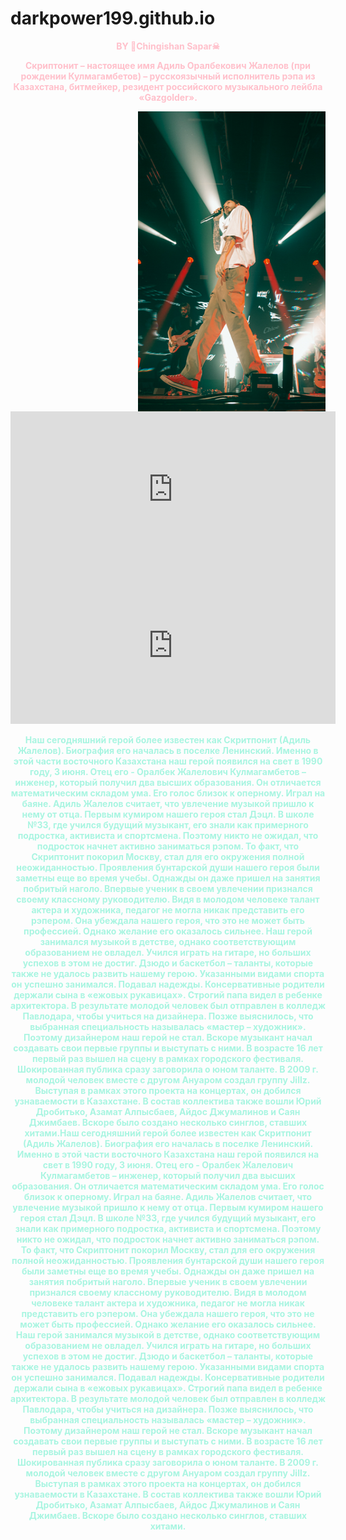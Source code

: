 # darkpower199.github.io
<html>
<head>
<body><center>
<strong><hl style="color:#FFC0CB">BY &#128420;Chingishan Sapar&#9760;<strong><hl><p> Скриптонит – настоящее имя Адиль Оралбекович Жалелов (при рождении Кулмагамбетов) – русскоязычный исполнитель рэпа из Казахстана, битмейкер, резидент российского музыкального лейбла «Gazgolder».</p>
<img src="12.png" align="right" width="300" height="480" />
<iframe align="left" width="520" height="250" src="https://www.youtube.com/embed/ELff7Leocz8" title="YouTube video player" frameborder="0" allow="accelerometer; autoplay; clipboard-write; encrypted-media; gyroscope; picture-in-picture" allowfullscreen></iframe>
<iframe width="520" height="250" src="https://www.youtube.com/embed/NA6IO84foy4?autoplay=1" title="YouTube video player" frameborder="0" allow="accelerometer; autoplay; clipboard-write; encrypted-media; gyroscope; picture-in-picture" allowfullscreen></iframe>
<body background="22.jpg" style="background-size: cover;">
<hl style="color:#A9F5E1"><p> Наш сегодняшний герой более известен как Скритпонит (Адиль Жалелов). Биография его началась в поселке Ленинский. Именно в этой части восточного Казахстана наш герой появился на свет в 1990 году, 3 июня. Отец его - Оралбек Жалелович Кулмагамбетов – инженер, который получил два высших образования. Он отличается математическим складом ума. Его голос близок к оперному. Играл на баяне. Адиль Жалелов считает, что увлечение музыкой пришло к нему от отца. Первым кумиром нашего героя стал Дэцл. В школе №33, где учился будущий музыкант, его знали как примерного подростка, активиста и спортсмена. Поэтому никто не ожидал, что подросток начнет активно заниматься рэпом. То факт, что Скриптонит покорил Москву, стал для его окружения полной неожиданностью. Проявления бунтарской души нашего героя были заметны еще во время учебы. Однажды он даже пришел на занятия побритый наголо. Впервые ученик в своем увлечении признался своему классному руководителю. Видя в молодом человеке талант актера и художника, педагог не могла никак представить его рэпером. Она убеждала нашего героя, что это не может быть профессией. Однако желание его оказалось сильнее. Наш герой занимался музыкой в детстве, однако соответствующим образованием не овладел. Учился играть на гитаре, но больших успехов в этом не достиг. Дзюдо и баскетбол – таланты, которые также не удалось развить нашему герою. Указанными видами спорта он успешно занимался. Подавал надежды. Консервативные родители держали сына в «ежовых рукавицах». Строгий папа видел в ребенке архитектора. В результате молодой человек был отправлен в колледж Павлодара, чтобы учиться на дизайнера. Позже выяснилось, что выбранная специальность называлась «мастер – художник». Поэтому дизайнером наш герой не стал. Вскоре музыкант начал создавать свои первые группы и выступать с ними. В возрасте 16 лет первый раз вышел на сцену в рамках городского фестиваля. Шокированная публика сразу заговорила о юном таланте. В 2009 г. молодой человек вместе с другом Ануаром создал группу Jillz. Выступая в рамках этого проекта на концертах, он добился узнаваемости в Казахстане. В состав коллектива также вошли Юрий Дробитько, Азамат Алпысбаев, Айдос Джумалинов и Саян Джимбаев. Вскоре было создано несколько синглов, ставших хитами.Наш сегодняшний герой более известен как Скритпонит (Адиль Жалелов). Биография его началась в поселке Ленинский. Именно в этой части восточного Казахстана наш герой появился на свет в 1990 году, 3 июня. Отец его - Оралбек Жалелович Кулмагамбетов – инженер, который получил два высших образования. Он отличается математическим складом ума. Его голос близок к оперному. Играл на баяне. Адиль Жалелов считает, что увлечение музыкой пришло к нему от отца. Первым кумиром нашего героя стал Дэцл. В школе №33, где учился будущий музыкант, его знали как примерного подростка, активиста и спортсмена. Поэтому никто не ожидал, что подросток начнет активно заниматься рэпом. То факт, что Скриптонит покорил Москву, стал для его окружения полной неожиданностью. Проявления бунтарской души нашего героя были заметны еще во время учебы. Однажды он даже пришел на занятия побритый наголо. Впервые ученик в своем увлечении признался своему классному руководителю. Видя в молодом человеке талант актера и художника, педагог не могла никак представить его рэпером. Она убеждала нашего героя, что это не может быть профессией. Однако желание его оказалось сильнее. Наш герой занимался музыкой в детстве, однако соответствующим образованием не овладел. Учился играть на гитаре, но больших успехов в этом не достиг. Дзюдо и баскетбол – таланты, которые также не удалось развить нашему герою. Указанными видами спорта он успешно занимался. Подавал надежды. Консервативные родители держали сына в «ежовых рукавицах». Строгий папа видел в ребенке архитектора. В результате молодой человек был отправлен в колледж Павлодара, чтобы учиться на дизайнера. Позже выяснилось, что выбранная специальность называлась «мастер – художник». Поэтому дизайнером наш герой не стал. Вскоре музыкант начал создавать свои первые группы и выступать с ними. В возрасте 16 лет первый раз вышел на сцену в рамках городского фестиваля. Шокированная публика сразу заговорила о юном таланте. В 2009 г. молодой человек вместе с другом Ануаром создал группу Jillz. Выступая в рамках этого проекта на концертах, он добился узнаваемости в Казахстане. В состав коллектива также вошли Юрий Дробитько, Азамат Алпысбаев, Айдос Джумалинов и Саян Джимбаев. Вскоре было создано несколько синглов, ставших хитами. </p>
<body background="22.jpg" style="background-size: cover;">
